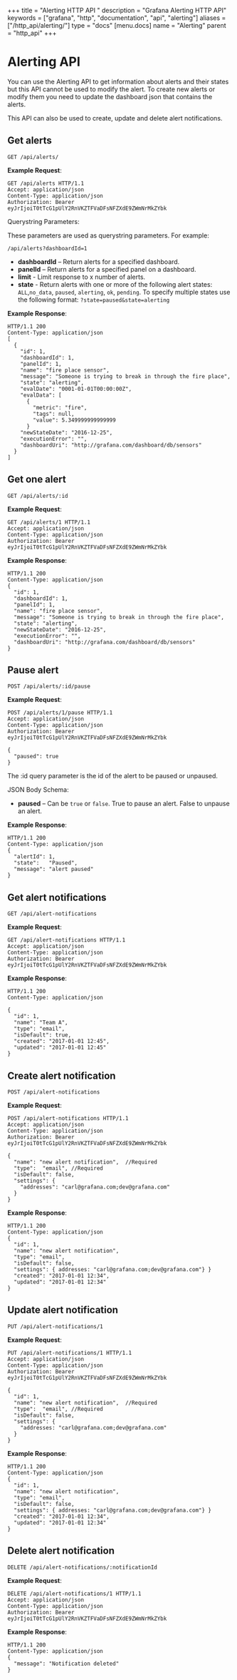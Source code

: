 +++
title = "Alerting HTTP API "
description = "Grafana Alerting HTTP API"
keywords = ["grafana", "http", "documentation", "api", "alerting"]
aliases = ["/http_api/alerting/"]
type = "docs"
[menu.docs]
name = "Alerting"
parent = "http_api"
+++


# Alerting API

You can use the Alerting API to get information about alerts and their states but this API cannot be used to modify the alert.
To create new alerts or modify them you need to update the dashboard json that contains the alerts.

This API can also be used to create, update and delete alert notifications.

## Get alerts

`GET /api/alerts/`

**Example Request**:

    GET /api/alerts HTTP/1.1
    Accept: application/json
    Content-Type: application/json
    Authorization: Bearer eyJrIjoiT0tTcG1pUlY2RnVKZTFVaDFsNFZXdE9ZWmNrMkZYbk

  Querystring Parameters:

  These parameters are used as querystring parameters. For example:

  `/api/alerts?dashboardId=1`

  - **dashboardId** – Return alerts for a specified dashboard.
  - **panelId** – Return alerts for a specified panel on a dashboard.
  - **limit** - Limit response to x number of alerts.
  - **state** - Return alerts with one or more of the following alert states: `ALL`,`no_data`, `paused`, `alerting`, `ok`, `pending`. To specify multiple states use the following format: `?state=paused&state=alerting`

**Example Response**:

    HTTP/1.1 200
    Content-Type: application/json
    [
      {
        "id": 1,
        "dashboardId": 1,
        "panelId": 1,
        "name": "fire place sensor",
        "message": "Someone is trying to break in through the fire place",
        "state": "alerting",
        "evalDate": "0001-01-01T00:00:00Z",
        "evalData": [
          {
            "metric": "fire",
            "tags": null,
            "value": 5.349999999999999
          }
        "newStateDate": "2016-12-25",
        "executionError": "",
        "dashboardUri": "http://grafana.com/dashboard/db/sensors"
      }
    ]

## Get one alert

`GET /api/alerts/:id`

**Example Request**:

    GET /api/alerts/1 HTTP/1.1
    Accept: application/json
    Content-Type: application/json
    Authorization: Bearer eyJrIjoiT0tTcG1pUlY2RnVKZTFVaDFsNFZXdE9ZWmNrMkZYbk

**Example Response**:

    HTTP/1.1 200
    Content-Type: application/json
    {
      "id": 1,
      "dashboardId": 1,
      "panelId": 1,
      "name": "fire place sensor",
      "message": "Someone is trying to break in through the fire place",
      "state": "alerting",
      "newStateDate": "2016-12-25",
      "executionError": "",
      "dashboardUri": "http://grafana.com/dashboard/db/sensors"
    }

## Pause alert

`POST /api/alerts/:id/pause`

**Example Request**:

    POST /api/alerts/1/pause HTTP/1.1
    Accept: application/json
    Content-Type: application/json
    Authorization: Bearer eyJrIjoiT0tTcG1pUlY2RnVKZTFVaDFsNFZXdE9ZWmNrMkZYbk

    {
      "paused": true
    }

The :id query parameter is the id of the alert to be paused or unpaused.

JSON Body Schema:

- **paused** – Can be `true` or `false`. True to pause an alert. False to unpause an alert.

**Example Response**:

    HTTP/1.1 200
    Content-Type: application/json
    {
      "alertId": 1,
      "state":   "Paused",
      "message": "alert paused"
    }

## Get alert notifications

`GET /api/alert-notifications`

**Example Request**:

    GET /api/alert-notifications HTTP/1.1
    Accept: application/json
    Content-Type: application/json
    Authorization: Bearer eyJrIjoiT0tTcG1pUlY2RnVKZTFVaDFsNFZXdE9ZWmNrMkZYbk



**Example Response**:

    HTTP/1.1 200
    Content-Type: application/json

    {
      "id": 1,
      "name": "Team A",
      "type": "email",
      "isDefault": true,
      "created": "2017-01-01 12:45",
      "updated": "2017-01-01 12:45"
    }

## Create alert notification

`POST /api/alert-notifications`

**Example Request**:

    POST /api/alert-notifications HTTP/1.1
    Accept: application/json
    Content-Type: application/json
    Authorization: Bearer eyJrIjoiT0tTcG1pUlY2RnVKZTFVaDFsNFZXdE9ZWmNrMkZYbk

    {
      "name": "new alert notification",  //Required
      "type":  "email", //Required
      "isDefault": false,
      "settings": {
        "addresses": "carl@grafana.com;dev@grafana.com"
      }
    }


**Example Response**:

    HTTP/1.1 200
    Content-Type: application/json
    {
      "id": 1,
      "name": "new alert notification",
      "type": "email",
      "isDefault": false,
      "settings": { addresses: "carl@grafana.com;dev@grafana.com"} }
      "created": "2017-01-01 12:34",
      "updated": "2017-01-01 12:34"
    }

## Update alert notification

`PUT /api/alert-notifications/1`

**Example Request**:

    PUT /api/alert-notifications/1 HTTP/1.1
    Accept: application/json
    Content-Type: application/json
    Authorization: Bearer eyJrIjoiT0tTcG1pUlY2RnVKZTFVaDFsNFZXdE9ZWmNrMkZYbk

    {
      "id": 1,
      "name": "new alert notification",  //Required
      "type":  "email", //Required
      "isDefault": false,
      "settings": {
        "addresses: "carl@grafana.com;dev@grafana.com"
      }
    }


**Example Response**:

    HTTP/1.1 200
    Content-Type: application/json
    {
      "id": 1,
      "name": "new alert notification",
      "type": "email",
      "isDefault": false,
      "settings": { addresses: "carl@grafana.com;dev@grafana.com"} }
      "created": "2017-01-01 12:34",
      "updated": "2017-01-01 12:34"
    }

## Delete alert notification

`DELETE /api/alert-notifications/:notificationId`

**Example Request**:

    DELETE /api/alert-notifications/1 HTTP/1.1
    Accept: application/json
    Content-Type: application/json
    Authorization: Bearer eyJrIjoiT0tTcG1pUlY2RnVKZTFVaDFsNFZXdE9ZWmNrMkZYbk

**Example Response**:

    HTTP/1.1 200
    Content-Type: application/json
    {
      "message": "Notification deleted"
    }
